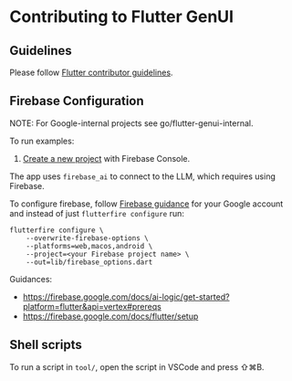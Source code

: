 # Contributing to Flutter GenUI

## Guidelines

Please follow
[Flutter contributor guidelines](https://github.com/flutter/flutter/blob/master/CONTRIBUTING.md).

## Firebase Configuration

NOTE: For Google-internal projects see go/flutter-genui-internal.

To run examples:

1. [Create a new project](https://support.google.com/appsheet/answer/10104995)
with Firebase Console.

The app uses `firebase_ai` to connect to the LLM, which requires using Firebase.

To configure firebase, follow
[Firebase guidance](https://firebase.google.com/docs/flutter/setup)
for your Google account and instead of just `flutterfire configure` run:

```shell
flutterfire configure \
    --overwrite-firebase-options \
    --platforms=web,macos,android \
    --project=<your Firebase project name> \
    --out=lib/firebase_options.dart
```

Guidances:
* https://firebase.google.com/docs/ai-logic/get-started?platform=flutter&api=vertex#prereqs
* https://firebase.google.com/docs/flutter/setup

## Shell scripts

To run a script in `tool/`, open the script in VSCode and press ⇧⌘B.
